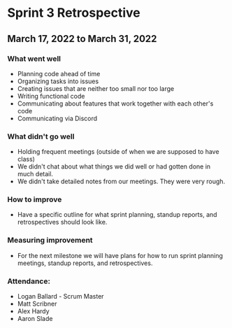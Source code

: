 # Sprint 3 Retrospective
## March 17, 2022 to March 31, 2022

### What went well
- Planning code ahead of time
- Organizing tasks into issues
- Creating issues that are neither too small nor too large
- Writing functional code
- Communicating about features that work together with each other's code
- Communicating via Discord


### What didn't go well
- Holding frequent meetings (outside of when we are supposed to have class)
- We didn't chat about what things we did well or had gotten done in much detail.
- We didn't take detailed notes from our meetings. They were very rough.


### How to improve
- Have a specific outline for what sprint planning, standup reports, and retrospectives should look like.


### Measuring improvement
- For the next milestone we will have plans for how to run sprint planning meetings, standup reports, and retrospectives.


### Attendance:
* Logan Ballard - Scrum Master
* Matt Scribner
* Alex Hardy
* Aaron Slade